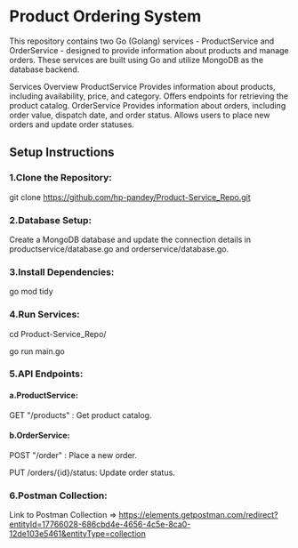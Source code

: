 # Product Ordering System

This repository contains two Go (Golang) services - ProductService and OrderService - designed to provide information
about products and manage orders. These services are built using Go and utilize MongoDB as the database
backend.

Services Overview ProductService Provides information about products, including availability, price, and category.
Offers endpoints for retrieving the product catalog. OrderService Provides information about orders, including order
value, dispatch date, and order status. Allows users to place new orders and update order statuses.

## Setup Instructions

### 1.Clone the Repository:

git clone https://github.com/hp-pandey/Product-Service_Repo.git

### 2.Database Setup:

Create a MongoDB database and update the connection details in productservice/database.go and orderservice/database.go.

### 3.Install Dependencies:

go mod tidy

### 4.Run Services:

cd Product-Service_Repo/

go run main.go

### 5.API Endpoints:

#### a.ProductService:

GET "/products" : Get product catalog.

#### b.OrderService:

POST "/order" : Place a new order.

PUT /orders/{id}/status: Update order status.

### 6.Postman Collection:

Link to Postman Collection
=> https://elements.getpostman.com/redirect?entityId=17766028-686cbd4e-4656-4c5e-8ca0-12de103e5461&entityType=collection
